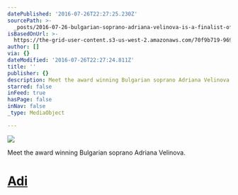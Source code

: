 ```yaml
---
datePublished: '2016-07-26T22:27:25.230Z'
sourcePath: >-
  _posts/2016-07-26-bulgarian-soprano-adriana-velinova-is-a-finalist-of-the-2015.md
isBasedOnUrl: >-
  https://the-grid-user-content.s3-us-west-2.amazonaws.com/70f9b719-969e-4a5c-9e39-89e98f8a1500.jpg
author: []
via: {}
dateModified: '2016-07-26T22:27:24.811Z'
title: ''
publisher: {}
description: Meet the award winning Bulgarian soprano Adriana Velinova.
starred: false
inFeed: true
hasPage: false
inNav: false
_type: MediaObject

---
```

![](https://the-grid-user-content.s3-us-west-2.amazonaws.com/70f9b719-969e-4a5c-9e39-89e98f8a1500.jpg)

Meet the award winning Bulgarian soprano Adriana Velinova.

# [Adi][0]

[0]: http://thegrid.ai/adrianavelinova-gallery/